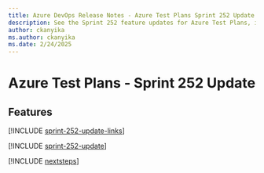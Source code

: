 ```yaml
---
title: Azure DevOps Release Notes - Azure Test Plans Sprint 252 Update
description: See the Sprint 252 feature updates for Azure Test Plans, including next steps.
author: ckanyika
ms.author: ckanyika
ms.date: 2/24/2025
---
```


# Azure Test Plans - Sprint 252 Update

## Features

[!INCLUDE [sprint-252-update-links](../includes/testplans/sprint-252-update-links.md)]

[!INCLUDE [sprint-252-update](../includes/testplans/sprint-252-update.md)]

[!INCLUDE [nextsteps](../includes/nextsteps.md)]